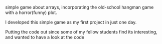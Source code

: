 simple game about arrays, incorporating the old-school hangman game with a horror(funny) plot.

I developed this simple game as my first project in just one day.

Putting the code out since some of my fellow students find its interesting, and wanted to have a look at the code
